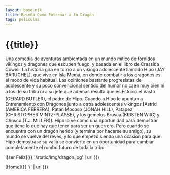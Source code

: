 ```yaml
---
layout: base.njk
title: Reseña Como Entrenar a tu Dragon
tags: peliculas
---
```


# {{title}}

Una comedia de aventuras ambientada en un mundo mítico de fornidos vikingos y dragones que escupen fuego, y basada en el libro de Cressida Cowell. La historia gira en torno a un vikingo adolescente llamado Hipo (JAY BARUCHEL), que vive en Isla Mema, en donde combatir a los dragones es el modo de vida habitual. Las opiniones bastante progresistas del adolescente y su poco convencional sentido del humor no caen muy bien ni a los de su tribu ni a su jefe que además resulta que es Estoico el Vasto (GERARD BUTLER), el padre de Hipo. Cuando a Hipo le apuntan a Entrenamiento con Dragones junto a otros adolescentes vikingos [Astrid (AMERICA FERRERA), Patán Mocoso (JONAH HILL), Patapez (CHRISTOPHER MINTZ-PLASSE), y los gemelos Brusca (KRISTEN WIIG) y Chusco (T.J. MILLER)]. Hipo lo ve como una oportunidad para demostrar que tiene lo que hay que tener para ser un guerrero. Pero cuando se encuentra con un dragón herido (y termina por hacerse su amigo), su mundo se vuelve del revés, y lo que empezó siendo una ocasión para que Hipo demostrase su valía se convierte en un oportunidad para cambiar completamente el rumbo futuro de toda la tribu.

![ser Feliz]({{ '/static/img/dragon.jpg' | url }}) 

[Home]({{ '/' | url }})
